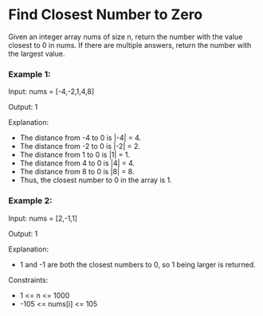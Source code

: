 # Find Closest Number to Zero

Given an integer array nums of size n, return the number with the value closest to 0 in nums. If there are multiple answers, return the number with the largest value.

 

### Example 1:

Input: nums = [-4,-2,1,4,8]

Output: 1

Explanation:
- The distance from -4 to 0 is |-4| = 4.
- The distance from -2 to 0 is |-2| = 2.
- The distance from 1 to 0 is |1| = 1.
- The distance from 4 to 0 is |4| = 4.
- The distance from 8 to 0 is |8| = 8.
- Thus, the closest number to 0 in the array is 1.

### Example 2:

Input: nums = [2,-1,1]

Output: 1

Explanation: 
- 1 and -1 are both the closest numbers to 0, so 1 being larger is returned.
 

Constraints:
- 1 <= n <= 1000
- -105 <= nums[i] <= 105